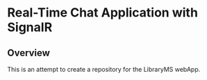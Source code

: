 # Real-Time Chat Application with SignalR

## Overview
This is an attempt to create a repository for the LibraryMS webApp.
